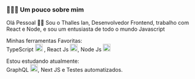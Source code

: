 ###  👨🏻‍💻 Um pouco sobre mim 

Olá Pessoal 👋🏻
Sou o Thalles Ian, Desenvolvedor Frontend, trabalho com React e Node, e sou um entusiasta de todo o mundo Javascript

Minhas ferramentas Favoritas:  
TypeScript <img src="https://i.ibb.co/PZ2XZgr/ts.png" width="20"/> ,  React Js <img src="https://i.ibb.co/4RHMmLQ/react.png" width="20"/>,  Node Js <img src="https://i.ibb.co/vVxmyN2/node.png" width="20"/>



Estou estudando atualmente:  
GraphQL <img src="https://i.ibb.co/2nrNSzf/graphql.png" width="20"/>, Next JS e Testes automatizados.
